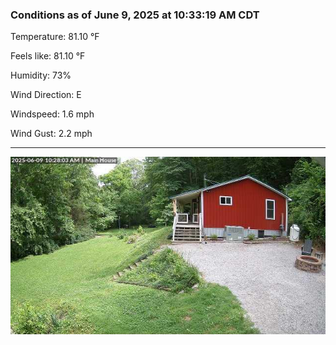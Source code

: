 ### Conditions as of June 9, 2025 at 10:33:19 AM CDT 

Temperature: 81.10 &deg;F

Feels like: 81.10 &deg;F

Humidity: 73%

Wind Direction: E

Windspeed: 1.6 mph

Wind Gust: 2.2 mph

---

<img src="./images/latest.jpeg"/>

